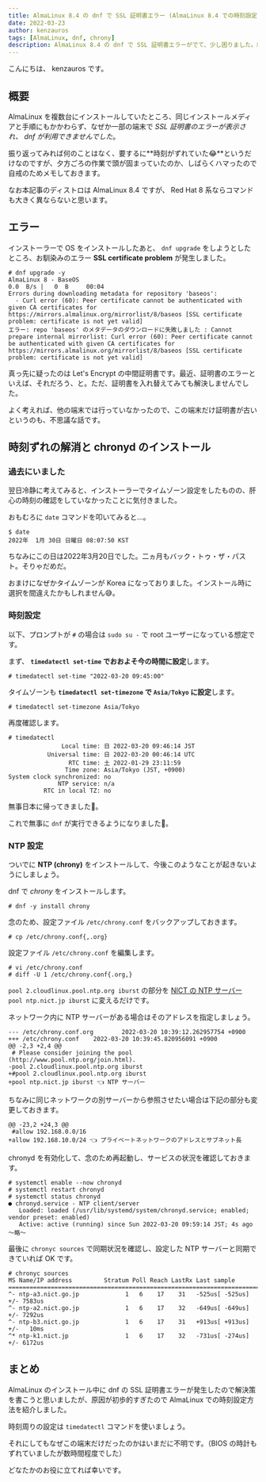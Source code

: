 ```yaml
---
title: AlmaLinux 8.4 の dnf で SSL 証明書エラー (AlmaLinux 8.4 での時刻設定と NTP インストール)
date: 2022-03-23
author: kenzauros
tags: [AlmaLinux, dnf, chrony]
description: AlmaLinux 8.4 の dnf で SSL 証明書エラーがでて、少し困りました。結局、時刻が合っていなかったという初歩的なミスでしたが、せっかくなので AlmaLinux での時刻設定や NTP 設定の方法をまとめました。
---
```


こんにちは、 kenzauros です。

## 概要

AlmaLinux を複数台にインストールしていたところ、同じインストールメディアと手順にもかかわらず、なぜか一部の端末で *SSL 証明書のエラーが表示され、 dnf が利用できませんでした*。

振り返ってみれば何のことはなく、要するに**時刻がずれていた😂**というだけなのですが、夕方ごろの作業で頭が固まっていたのか、しばらくハマったので自戒のためメモしておきます。

なお本記事のディストロは AlmaLinux 8.4 ですが、 Red Hat 8 系ならコマンドも大きく異ならないと思います。

## エラー

インストーラーで OS をインストールしたあと、 `dnf upgrade` をしようとしたところ、お馴染みのエラー **SSL certificate problem** が発生しました。

```:title=bash
# dnf upgrade -y
AlmaLinux 8 - BaseOS                                                                    0.0  B/s |   0  B     00:04
Errors during downloading metadata for repository 'baseos':
  - Curl error (60): Peer certificate cannot be authenticated with given CA certificates for https://mirrors.almalinux.org/mirrorlist/8/baseos [SSL certificate problem: certificate is not yet valid]
エラー: repo 'baseos' のメタデータのダウンロードに失敗しました : Cannot prepare internal mirrorlist: Curl error (60): Peer certificate cannot be authenticated with given CA certificates for https://mirrors.almalinux.org/mirrorlist/8/baseos [SSL certificate problem: certificate is not yet valid]
```

真っ先に疑ったのは Let's Encrypt の中間証明書です。最近、証明書のエラーといえば、それだろう、と。ただ、証明書を入れ替えてみても解決しませんでした。

よく考えれば、他の端末では行っていなかったので、この端末だけ証明書が古いというのも、不思議な話です。

## 時刻ずれの解消と chronyd のインストール

### 過去にいました

翌日冷静に考えてみると、インストーラーでタイムゾーン設定をしたものの、肝心の時刻の確認をしていなかったことに気付きました。

おもむろに `date` コマンドを叩いてみると...。

```:title=bash
$ date
2022年  1月 30日 日曜日 08:07:50 KST
```

ちなみにこの日は2022年3月20日でした。二ヵ月もバック・トゥ・ザ・パスト。そりゃだめだ。

おまけになぜかタイムゾーンが Korea になっておりました。インストール時に選択を間違えたかもしれません😅。

### 時刻設定

以下、プロンプトが `#` の場合は `sudo su -` で root ユーザーになっている想定です。

まず、 **`timedatectl set-time` でおおよそ今の時間に設定**します。

```:title=bash
# timedatectl set-time "2022-03-20 09:45:00"
```

タイムゾーンも **`timedatectl set-timezone` で `Asia/Tokyo` に設定**します。

```:title=bash
# timedatectl set-timezone Asia/Tokyo
```

再度確認します。

```:title=bash
# timedatectl
               Local time: 日 2022-03-20 09:46:14 JST
           Universal time: 日 2022-03-20 00:46:14 UTC
                 RTC time: 土 2022-01-29 23:11:59
                Time zone: Asia/Tokyo (JST, +0900)
System clock synchronized: no
              NTP service: n/a
          RTC in local TZ: no
```

無事日本に帰ってきました🗾。

これで無事に `dnf` が実行できるようになりました👏。

### NTP 設定

ついでに **NTP (chrony)** をインストールして、今後このようなことが起きないようにしましょう。

dnf で *chrony* をインストールします。

```:title=bash
# dnf -y install chrony
```

念のため、設定ファイル `/etc/chrony.conf` をバックアップしておきます。

```:title=bash
# cp /etc/chrony.conf{,.org}
```

設定ファイル `/etc/chrony.conf` を編集します。

```:title=bash
# vi /etc/chrony.conf
# diff -U 1 /etc/chrony.conf{.org,}
```

`pool 2.cloudlinux.pool.ntp.org iburst` の部分を [NICT の NTP サーバー](https://jjy.nict.go.jp/tsp/PubNtp/index.html) `pool ntp.nict.jp iburst` に変えるだけです。

ネットワーク内に NTP サーバーがある場合はそのアドレスを指定しましょう。

```diff:title=diff(/etc/chrony.conf)
--- /etc/chrony.conf.org        2022-03-20 10:39:12.262957754 +0900
+++ /etc/chrony.conf    2022-03-20 10:39:45.820956091 +0900
@@ -2,3 +2,4 @@
 # Please consider joining the pool (http://www.pool.ntp.org/join.html).
-pool 2.cloudlinux.pool.ntp.org iburst
+#pool 2.cloudlinux.pool.ntp.org iburst
+pool ntp.nict.jp iburst 👈 NTP サーバー
```

ちなみに同じネットワークの別サーバーから参照させたい場合は下記の部分も変更しておきます。

```diff:title=diff(/etc/chrony.conf)
@@ -23,2 +24,3 @@
 #allow 192.168.0.0/16
+allow 192.168.10.0/24 👈 プライベートネットワークのアドレスとサブネット長
```

chronyd を有効化して、念のため再起動し、サービスの状況を確認しておきます。

```:title=bash
# systemctl enable --now chronyd
# systemctl restart chronyd
# systemctl status chronyd
● chronyd.service - NTP client/server
   Loaded: loaded (/usr/lib/systemd/system/chronyd.service; enabled; vendor preset: enabled)
   Active: active (running) since Sun 2022-03-20 09:59:14 JST; 4s ago
～略～
```

最後に `chronyc sources` で同期状況を確認し、設定した NTP サーバーと同期できていれば OK です。

```:title=bash
# chronyc sources
MS Name/IP address         Stratum Poll Reach LastRx Last sample
===============================================================================
^- ntp-a3.nict.go.jp             1   6    17    31   -525us[ -525us] +/- 7583us
^- ntp-a2.nict.go.jp             1   6    17    32   -649us[ -649us] +/- 7292us
^- ntp-b3.nict.go.jp             1   6    17    31   +913us[ +913us] +/-   10ms
^* ntp-k1.nict.jp                1   6    17    32   -731us[ -274us] +/- 6172us
```

## まとめ

AlmaLinux のインストール中に dnf の SSL 証明書エラーが発生したので解決策を書こうと思いましたが、原因が初歩的すぎたので AlmaLinux での時刻設定方法を紹介しました。

時刻周りの設定は `timedatectl` コマンドを使いましょう。

それにしてもなぜこの端末だけだったのかはいまだに不明です。（BIOS の時計もずれていましたが数時間程度でした）

どなたかのお役に立てれば幸いです。
